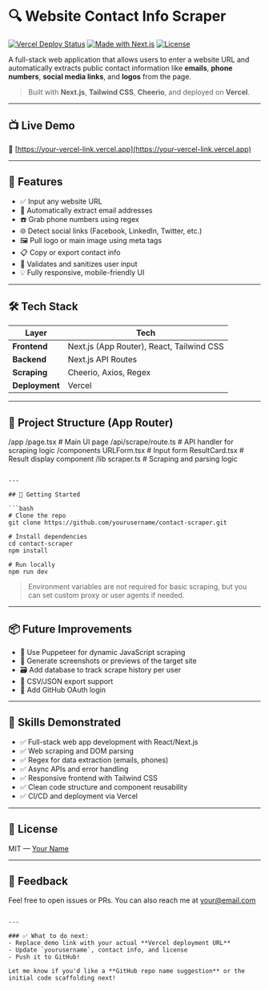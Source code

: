 # 🔍 Website Contact Info Scraper

[![Vercel Deploy Status](https://img.shields.io/vercel/deploy?label=vercel&style=flat-square&logo=vercel)](https://vercel.com)
[![Made with Next.js](https://img.shields.io/badge/Made%20with-Next.js-000?style=flat-square&logo=next.js)](https://nextjs.org)
[![License](https://img.shields.io/badge/license-MIT-green?style=flat-square)](#license)

A full-stack web application that allows users to enter a website URL and automatically extracts public contact information like **emails**, **phone numbers**, **social media links**, and **logos** from the page.

> Built with **Next.js**, **Tailwind CSS**, **Cheerio**, and deployed on **Vercel**.

---

## 📺 Live Demo

🔗 [https://your-vercel-link.vercel.app](https://your-vercel-link.vercel.app)

---

## 🧩 Features

-   ✅ Input any website URL
-   📨 Automatically extract email addresses
-   ☎️ Grab phone numbers using regex
-   🌐 Detect social links (Facebook, LinkedIn, Twitter, etc.)
-   🖼️ Pull logo or main image using meta tags
-   📋 Copy or export contact info
-   🧪 Validates and sanitizes user input
-   💡 Fully responsive, mobile-friendly UI

---

## 🛠 Tech Stack

| Layer          | Tech                                      |
| -------------- | ----------------------------------------- |
| **Frontend**   | Next.js (App Router), React, Tailwind CSS |
| **Backend**    | Next.js API Routes                        |
| **Scraping**   | Cheerio, Axios, Regex                     |
| **Deployment** | Vercel                                    |

---

## 📁 Project Structure (App Router)

/app
/page.tsx # Main UI page
/api/scrape/route.ts # API handler for scraping logic
/components
URLForm.tsx # Input form
ResultCard.tsx # Result display component
/lib
scraper.ts # Scraping and parsing logic

````

---

## 🚀 Getting Started

```bash
# Clone the repo
git clone https://github.com/yourusername/contact-scraper.git

# Install dependencies
cd contact-scraper
npm install

# Run locally
npm run dev
````

> Environment variables are not required for basic scraping, but you can set custom proxy or user agents if needed.

---

## 📦 Future Improvements

-   🧠 Use Puppeteer for dynamic JavaScript scraping
-   📸 Generate screenshots or previews of the target site
-   🗃️ Add database to track scrape history per user
-   🧾 CSV/JSON export support
-   🔐 Add GitHub OAuth login

---

## 🧠 Skills Demonstrated

-   ✅ Full-stack web app development with React/Next.js
-   ✅ Web scraping and DOM parsing
-   ✅ Regex for data extraction (emails, phones)
-   ✅ Async APIs and error handling
-   ✅ Responsive frontend with Tailwind CSS
-   ✅ Clean code structure and component reusability
-   ✅ CI/CD and deployment via Vercel

---

## 📄 License

MIT — [Your Name](https://yourportfolio.com)

---

## 💬 Feedback

Feel free to open issues or PRs. You can also reach me at [your@email.com](mailto:your@email.com)

```

---

### ✅ What to do next:
- Replace demo link with your actual **Vercel deployment URL**
- Update `yourusername`, contact info, and license
- Push it to GitHub!

Let me know if you'd like a **GitHub repo name suggestion** or the initial code scaffolding next!
```
